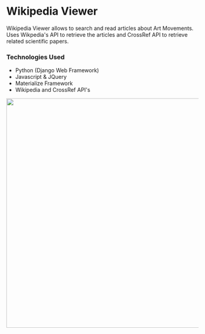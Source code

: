 # Wikipedia Viewer
Wikipedia Viewer allows to search and read articles about Art Movements. Uses Wikpedia's API to retrieve the articles and CrossRef API to retrieve related scientific papers.

### Technologies Used
* Python (Django Web Framework)
* Javascript & JQuery
* Materialize Framework
* Wikipedia and CrossRef API's


<img src="https://i.postimg.cc/63dSnjmr/Screen-Shot-2019-12-29-at-09-03-45-fullpage.png" 
    height="600" style="display: block;margin-left: auto;margin-right: auto;">
